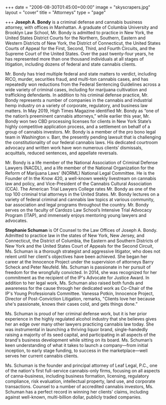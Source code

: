 +++
date = "2006-08-30T01:45:00+00:00"
image = "skyscrapers.jpg"
layout = "cover"
title = "Attorneys"
type = "page"

+++
**Joseph A. Bondy** is a criminal defense and cannabis business attorney, with offices in Manhattan. A graduate of Columbia University and Brooklyn Law School, Mr. Bondy is admitted to practice in New York, the United States District Courts for the Northern, Southern, Eastern and Western Districts of New York, the District of Connecticut, the United States Courts of Appeal for the First, Second, Third, and Fourth Circuits, and the Supreme Court of the United States. Over the past twenty-four years, he has represented more than one thousand individuals at all stages of litigation, including dozens of federal and state cannabis clients.

Mr. Bondy has tried multiple federal and state matters to verdict, including RICO, murder, securities fraud, and multi-ton cannabis cases, and has repeatedly won reductions from the Federal Sentencing Guidelines across a wide variety of criminal cases, including for marijuana cultivation and trafficking defendants. In addition to his criminal defense practice, Mr. Bondy represents a number of companies in the cannabis and industrial hemp industry on a variety of corporate, regulatory, and business law matters. In May 2019, High Times Magazine identified Mr. Bondy as “one of the nation’s preeminent cannabis attorneys,” while earlier this year, Mr. Bondy won two CBD processing licenses for clients in New York State’s highly competitive application process, and a settlement on behalf of a group of cannabis investors. Mr. Bondy is a member of the pro bono legal team in Washington v. Barr, the presently pending lawsuit that is challenging the constitutionality of our federal cannabis laws. His dedicated courtroom advocacy and written work have won numerous clients’ dismissals, acquittals, reduced sentences, and appellate reversals.

Mr. Bondy is a life member of the National Association of Criminal Defense Lawyers (NACDL), and a life member of the National Organization for the Reform of Marijuana Laws' (NORML) National Legal Committee. He is the Founder of In the Know 420, a well-known weekly livestream on cannabis law and policy, and Vice-President of the Cannabis Cultural Association (CCA). The American Trial Lawyers College rates Mr. Bondy as one of the top 100 criminal trial attorneys in the United States. Mr. Bondy lectures on a variety of federal criminal and cannabis law topics at various community, bar association and legal programs throughout the country. Mr. Bondy serves on the faculty of Cardozo Law School’s Intensive Trial Advocacy Program (ITAP), and immensely enjoys mentoring young lawyers and advocates.

**Stephanie Schuman** is Of Counsel to the Law Offices of Joseph A. Bondy. Admitted to practice law in the states of New York, New Jersey, and Connecticut, the District of Columbia, the Eastern and Southern Districts of New York and the United States Court of Appeals for the Second Circuit, Ms. Schuman is a thorough strategist and aggressive litigator, who does not relent until her client's objectives have been achieved. She began her career at the Innocence Project under the supervision of attorneys Barry Scheck and Peter Neufeld. Ms. Schuman is passionate in her pursuit of freedom for the wrongfully convicted. In 2014, she was recognized for her commitment as the recipient of the IP's Advocate for Justice Award. In addition to her legal work, Ms. Schuman also raised both funds and awareness for the cause through her dedicated work as Co-Chair of the IP's Young Professionals Committee. Vanessa Potkin, Innocence Project, Director of Post-Conviction Litigation, remarks, "Clients love her because she's passionate, knows their cases cold, and gets things done.”

Ms. Schuman is proud of her criminal defense work, but it is her prior experience in the highly regulated alcohol industry that she believes gives her an edge over many other lawyers practicing cannabis law today. She was instrumental in launching a thriving liquor brand, single-handedly raising a majority of its seed capital, and participating in all aspects of the brand's business development while sitting on its board. Ms. Schuman’s keen understanding of what it takes to launch a company—from initial inception, to early stage funding, to success in the marketplace—well serves her current cannabis clients.

Ms. Schuman is the founder and principal attorney of Leaf Legal, P.C., one of the nation's first full-service cannabis-only firms, focusing on all aspects of canna-business, including business formation, licensing, regulatory compliance, risk evaluation, intellectual property, land use, and corporate transactions. Counsel to a number of accredited cannabis investors, Ms. Schuman has a perfect record in winning her clients' claims, including against well-known, multi-billion dollar, publicly traded companies.